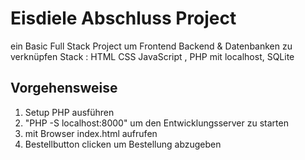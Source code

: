 # Eisdiele Abschluss Project

ein Basic Full Stack Project um Frontend Backend & Datenbanken zu verknüpfen
Stack : HTML CSS JavaScript , PHP mit localhost, SQLite   


## Vorgehensweise
1. Setup PHP ausführen 
2. "PHP -S localhost:8000"  um den Entwicklungsserver zu starten
3. mit Browser index.html aufrufen 
4. Bestellbutton clicken  um Bestellung abzugeben 

